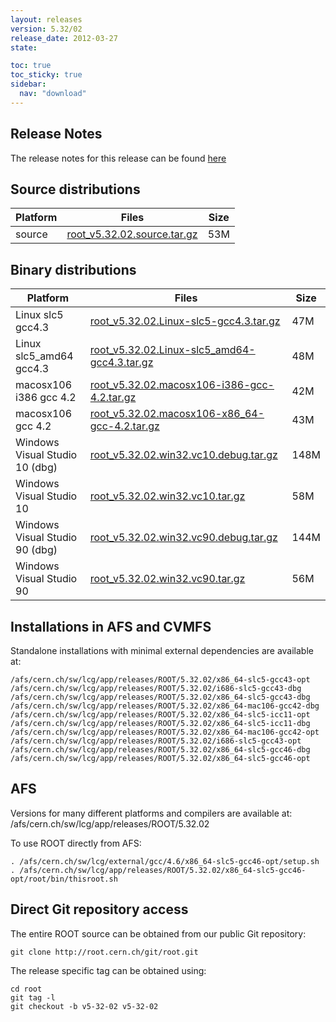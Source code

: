 ```yaml
---
layout: releases
version: 5.32/02
release_date: 2012-03-27
state:

toc: true
toc_sticky: true
sidebar:
  nav: "download"
---
```



## Release Notes
The release notes for this release can be found [here](https://root.cern.ch/root/html532/notes/release-notes.html#patch-releases)

## Source distributions

| Platform       | Files | Size |
|-----------|-------|-----|
| source | [root_v5.32.02.source.tar.gz](https://root.cern.ch/download/root_v5.32.02.source.tar.gz) |  53M |


## Binary distributions

| Platform       | Files | Size |
|-----------|-------|-----|
| Linux slc5 gcc4.3 | [root_v5.32.02.Linux-slc5-gcc4.3.tar.gz](https://root.cern.ch/download/root_v5.32.02.Linux-slc5-gcc4.3.tar.gz) |  47M |
| Linux slc5_amd64 gcc4.3 | [root_v5.32.02.Linux-slc5_amd64-gcc4.3.tar.gz](https://root.cern.ch/download/root_v5.32.02.Linux-slc5_amd64-gcc4.3.tar.gz) |  48M |
| macosx106 i386 gcc 4.2 | [root_v5.32.02.macosx106-i386-gcc-4.2.tar.gz](https://root.cern.ch/download/root_v5.32.02.macosx106-i386-gcc-4.2.tar.gz) |  42M |
| macosx106 gcc 4.2 | [root_v5.32.02.macosx106-x86_64-gcc-4.2.tar.gz](https://root.cern.ch/download/root_v5.32.02.macosx106-x86_64-gcc-4.2.tar.gz) |  43M |
| Windows Visual Studio 10 (dbg) | [root_v5.32.02.win32.vc10.debug.tar.gz](https://root.cern.ch/download/root_v5.32.02.win32.vc10.debug.tar.gz) | 148M |
| Windows Visual Studio 10 | [root_v5.32.02.win32.vc10.tar.gz](https://root.cern.ch/download/root_v5.32.02.win32.vc10.tar.gz) |  58M |
| Windows Visual Studio 90 (dbg) | [root_v5.32.02.win32.vc90.debug.tar.gz](https://root.cern.ch/download/root_v5.32.02.win32.vc90.debug.tar.gz) | 144M |
| Windows Visual Studio 90 | [root_v5.32.02.win32.vc90.tar.gz](https://root.cern.ch/download/root_v5.32.02.win32.vc90.tar.gz) |  56M |



## Installations in AFS and CVMFS
Standalone installations with minimal external dependencies are available at:
~~~
/afs/cern.ch/sw/lcg/app/releases/ROOT/5.32.02/x86_64-slc5-gcc43-opt
/afs/cern.ch/sw/lcg/app/releases/ROOT/5.32.02/i686-slc5-gcc43-dbg
/afs/cern.ch/sw/lcg/app/releases/ROOT/5.32.02/x86_64-slc5-gcc43-dbg
/afs/cern.ch/sw/lcg/app/releases/ROOT/5.32.02/x86_64-mac106-gcc42-dbg
/afs/cern.ch/sw/lcg/app/releases/ROOT/5.32.02/x86_64-slc5-icc11-opt
/afs/cern.ch/sw/lcg/app/releases/ROOT/5.32.02/x86_64-slc5-icc11-dbg
/afs/cern.ch/sw/lcg/app/releases/ROOT/5.32.02/x86_64-mac106-gcc42-opt
/afs/cern.ch/sw/lcg/app/releases/ROOT/5.32.02/i686-slc5-gcc43-opt
/afs/cern.ch/sw/lcg/app/releases/ROOT/5.32.02/x86_64-slc5-gcc46-dbg
/afs/cern.ch/sw/lcg/app/releases/ROOT/5.32.02/x86_64-slc5-gcc46-opt
~~~

## AFS
Versions for many different platforms and compilers are available at:
/afs/cern.ch/sw/lcg/app/releases/ROOT/5.32.02

To use ROOT directly from AFS:
~~~
. /afs/cern.ch/sw/lcg/external/gcc/4.6/x86_64-slc5-gcc46-opt/setup.sh
. /afs/cern.ch/sw/lcg/app/releases/ROOT/5.32.02/x86_64-slc5-gcc46-opt/root/bin/thisroot.sh
~~~

## Direct Git repository access
The entire ROOT source can be obtained from our public Git repository:

~~~
git clone http://root.cern.ch/git/root.git
~~~
The release specific tag can be obtained using:
~~~
cd root
git tag -l
git checkout -b v5-32-02 v5-32-02
~~~
